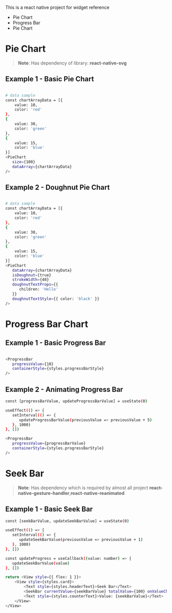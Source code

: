 This is a react native project for widget reference
* Pie Chart
* Progress Bar
* Pie Chart 

# Pie Chart

>**Note**: Has dependency of library:  **react-native-svg**
## Example 1 - Basic Pie Chart


```bash

# data sample
const chartArrayData = [{
    value: 10,
    color: 'red'
},
{
    value: 30,
    color: 'green'
},
{
    value: 15,
    color: 'blue'
}]
<PieChart
   size={100}
   dataArray={chartArrayData}
/>
```

## Example 2 - Doughnut Pie Chart


```bash

# data sample
const chartArrayData = [{
    value: 10,
    color: 'red'
},
{
    value: 30,
    color: 'green'
},
{
    value: 15,
    color: 'blue'
}]
<PieChart
   dataArray={chartArrayData}
   isDoughnut={true}
   strokeWidth={40}
   doughnutTextProps={{
      children: 'Hello'
   }}
   doughnutTextStyle={{ color: 'black' }}
/>
```



# Progress Bar Chart

## Example 1 - Basic Progress Bar


```bash

<ProgressBar
   progressValue={10}
   containerStyle={styles.progressBarStyle}
/>
```

## Example 2 - Animating Progress Bar


```bash
const [progressBarValue, updateProgressBarValue] = useState(0)

useEffect(() => {
   setInterval(() => {
      updateProgressBarValue(previousValue => previousValue + 5)
   }, 1000)
}, [])

<ProgressBar
   progressValue={progressBarValue}
   containerStyle={styles.progressBarStyle}
/>
```

# Seek Bar

>**Note**: Has dependency which is required by almost all project **react-native-gesture-handler**,**react-native-reanimated**
## Example 1 - Basic Seek Bar


```bash
const [seekBarValue, updateSeekBarValue] = useState(0)

useEffect(() => {
   setInterval(() => {
      updateSeekBarValue(previousValue => previousValue + 1)
   }, 1000)
}, [])

const updateProgress = useCallback((value: number) => {
   updateSeekBarValue(value)
}, [])

return <View style={{ flex: 1 }}>
    <View style={styles.card}>
        <Text style={styles.headerText}>Seek Bar</Text>
        <SeekBar currentValue={seekBarValue} totalValue={100} onValueChange={updateProgress}/>
        <Text style={styles.counterText}>Value: {seekBarValue}</Text>
    </View>
</View>
```